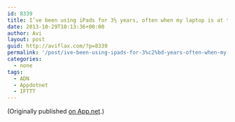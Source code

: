 ```yaml
---
id: 8339
title: I’ve been using iPads for 3½ years, often when my laptop is at the ready in my bag. Why? I think it’s partly because the iPad helps me focus. Everything is full screen by default — which is huge. On the Mac, the default mode is full of fussy distractions.
date: 2013-10-29T10:13:36+00:00
author: Avi
layout: post
guid: http://aviflax.com/?p=8339
permalink: '/post/ive-been-using-ipads-for-3%c2%bd-years-often-when-my-laptop-is-at-the-ready-in-my-bag-why-i-think-its-partly-because-the-ipad-helps-me-focus-everything-is-full-screen-by-default/'
categories:
  - none
tags:
  - ADN
  - Appdotnet
  - IFTTT
---
```

(Originally published [on App.net](http://alpha.app.net/aviflax/post/13809038).)